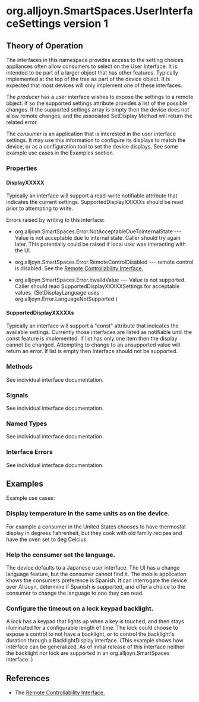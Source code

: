 # org.alljoyn.SmartSpaces.UserInterfaceSettings version 1

## Theory of Operation


The interfaces in this namespace provides access to the setting choices 
appliances often allow consumers to select on the User Interface.  It is 
intended to be part of a larger object that has other features.  Typically 
implemented at the top of the tree as part of the device object.  It is expected 
that most devices will only implement one of these interfaces.

The _producer_ has a user interface wishes to expose the settings to a remote 
object.  If so the supported settings attribute provides
a list of the possible changes.  If the supported settings array is empty then
the device does not allow remote changes, and the associated SetDisplay Method 
will return the related error.

The _consumer_ is an application that is interested in the user interface 
settings.  It may use this information to configure its displays to match the
device, or as a configuration tool to set the device displays.  See some example
use cases in the Examples section.


### Properties

#### DisplayXXXXX

Typically an interface will support a read-write notifiable attribute that 
indicates the current settings.  SupportedDisplayXXXXXs should be read prior to
attempting to write.

Errors raised by writing to this interface:

* org.alljoyn.SmartSpaces.Error.NotAcceptableDueToInternalState --- Value is not 
acceptable due to internal state.  Caller should try again later. This 
potentially could be raised if local user was interacting with the UI.

* org.alljoyn.SmartSpaces.Error.RemoteControlDisabled --- remote control is 
disabled.   See the [Remote Controllability Interface.](../org.alljoyn.SmartSpaces.Operation/RemoteControllability-v1)
* org.alljoyn.SmartSpaces.Error.InvalidValue --- Value is not supported.  Caller should 
read SupportedDisplayXXXXXSettings for acceptable values. 
(SetDisplayLanguage uses org.alljoyn.Error.LanguageNotSupported )

#### SupportedDisplayXXXXXs

Typically an interface will support a "const" attribute that indicates the 
available settings.  Currently those interfaces are listed as notifiable until 
the const feature is implemented.  If list has only one item then the display 
cannot be changed.  Attempting to change to an unsupported value will return an 
error.  If list is empty then Interface should not be supported.

### Methods

See individual interface documentation.

### Signals

See individual interface documentation.

### Named Types

See individual interface documentation.

### Interface Errors

See individual interface documentation.


## Examples

Example use cases:

### Display temperature in the same units as on the device.
For example a consumer in the United States chooses to have thermostat display
in degrees Fahrenheit, but they cook with old family recipes and have the oven
set to deg Celcius.

### Help the consumer set the language.
The device defaults to a Japanese user interface.  The UI has a change language
feature, but the consumer cannot find it.  The mobile application knows the 
consumers preference is Spanish. It can interrogate the device over AllJoyn,
determine if Spanish is supported, and offer a choice to the consumer to change
the language to one they can read.

### Configure the timeout on a lock keypad backlight.  
A lock has a keypad that lights up when a key is touched, and then stays 
illuminated for a configurable length of time.  The lock could choose to expose 
a control to not have a backlight, or to control the backlight's duration 
through a BacklightDisplay interface.  (This example shows how interface can be 
generalized.  As of initial release of this interface neither the backlight nor 
lock are supported in an org.alljoyn.SmartSpaces interface. )

## References

* The [Remote Controllability Interface.](../org.alljoyn.SmartSpaces.Operation/RemoteControllability-v1)

